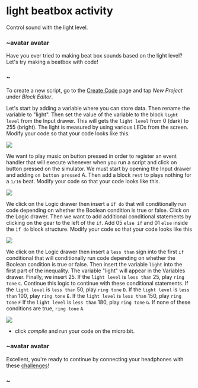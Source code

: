 # light beatbox activity

Control sound with the light level. 

### ~avatar avatar

Have you ever tried to making beat box sounds based on the light level? Let's try making a beatbox with code!

### ~

To create a new script, go to the [Create Code](/microbit/create-code) page and tap *New Project* under *Block Editor*.

Let's start by adding a variable where you can store data. Then rename the variable to "light". Then set the value of the variable to the block `light level` from the Input drawer. This will gets the `light level` from 0 (dark) to 255 (bright). The light is measured by using various LEDs from the screen. Modify your code so that your code looks like this.

![](/static/mb/blocks/lessons/light-beatbox-0.png)

We want to play music on button pressed in order to register an event handler that will execute whenever when you run a script and click on button pressed on the simulator. We must start by opening the Input drawer and adding `on button pressed` A. Then add a block `rest` to plays nothing for a `1/16` beat. Modify your code so that your code looks like this.

![](/static/mb/blocks/lessons/light-beatbox-1.png)

We click on the Logic drawer then insert a `if do` that will conditionally run code depending on whether the Boolean condition is true or false. Click on the Logic drawer. Then we want to add additional conditional statements by clicking on the gear to the left of the `if`. Add 05  `else if` and 01 `else` inside the `if do` block structure. Modify your code so that your code looks like this

![](/static/mb/blocks/lessons/light-beatbox-2.png)

We click on the Logic drawer then insert a `less than` sign into the first `if` conditional that will conditionally run code depending on whether the Boolean condition is true or false. Then insert the variable `light` into the first part of the inequality. The variable "light" will appear in the Variables drawer. Finally, we insert 25. If the `light level` is `less than` 25, play `ring tone` ``C``. Continue this logic to continue with these conditional statements. If the `light level` is `less than` 50, play `ring tone` ``D``. If the `light level` is `less than` 100, play `ring tone` ``E``. If the `light level` is `less than` 150, play `ring tone` ``F`` If the `light level` is `less than` 180, play `ring tone` ``G``. If none of these conditions are true, `ring tone` ``A``.

![](/static/mb/blocks/lessons/light-beatbox-3.png)

* click *compile* and run your code on the micro:bit.

### ~avatar avatar

Excellent, you're ready to continue by connecting your headphones with these [challenges](/microbit/lessons/hack-your-headphones/activity)!

### ~

